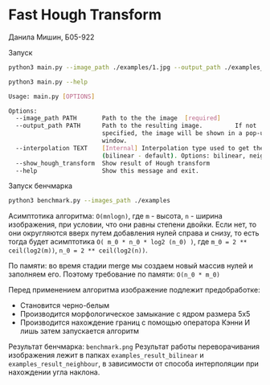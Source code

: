 # Fast Hough Transform

Данила Мишин, Б05-922

Запуск
```bash
python3 main.py --image_path ./examples/1.jpg --output_path ./examples_result_bilinear/1.jpg
```

```bash
python3 main.py --help

Usage: main.py [OPTIONS]

Options:
  --image_path PATH       Path to the the image  [required]
  --output_path PATH      Path to the resulting image.         If not
                          specified, the image will be shown in a pop-up
                          window.
  --interpolation TEXT    [Internal] Interpolation type used to get the angle
                          (bilinear - default). Options: bilinear, neighbour
  --show_hough_transform  Show result of Hough transform
  --help                  Show this message and exit.

```

Запуск бенчмарка
```bash
python3 benchmark.py --images_path ./examples
```

Асимптотика алгоритма: `O(mnlogn)`, 
где `m` - высота, `n` - ширина изображения, при условии, что они равны
степени двойки. Если нет, то они округляются вверх путем добавления нулей
справа и снизу, то есть тогда будет асимптотика
`O( m_0 * n_0 * log2 (n_0) )`, где `m_0 = 2 ** ceil(log2(m))`,
`n_0 = 2 ** ceil(log2(n))`.

По памяти: во время стадии merge мы создаем новый массив нулей
и заполняем его. Поэтому требование по памяти: `O(n_0 * m_0)`

Перед применением алгоритма изображение подлежит предобработке:
- Становится черно-белым
- Производится морфологическое замыкание с ядром размера 5x5
- Производится нахождение границ с помощью оператора Кэнни
И лишь затем запускается алгоритм


Результат бенчмарка: `benchmark.png`
Результат работы переворачивания изображения лежит в папках
`examples_result_bilinear` и `examples_result_neighbour`,
в зависимости от способа интерполяции при нахождении угла наклона.


